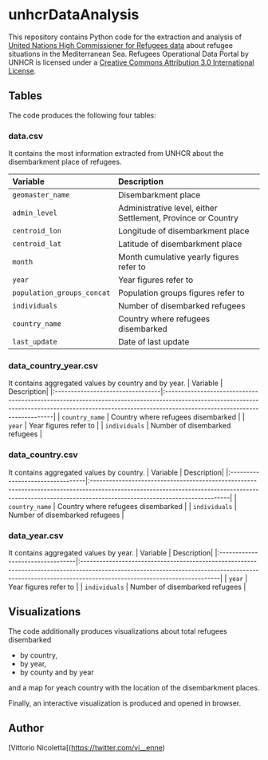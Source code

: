 # unhcrDataAnalysis
 This repository contains Python code for the extraction and analysis of [United Nations High Commissioner for Refugees data](https://data.unhcr.org/en/situations/mediterranean) about refugee situations in the Mediterranean Sea.
 Refugees Operational Data Portal by UNHCR is licensed under a [Creative Commons Attribution 3.0 International License](https://creativecommons.org/licenses/by/3.0/igo/).
 
 ## Tables
 The code produces the following four tables:


### data.csv
It contains the most information extracted from UNHCR about the disembarkment place of refugees.


| Variable                         | Description|
|:---------------------------------|:-------------------------------------------------------------------------------------------------------------------------------------------------------------------------------------------------------|
| `geomaster_name`                    | Disembarkment place                                                     |
| `admin_level`                      | Administrative level, either Settlement, Province or Country |
| `centroid_lon`             | Longitude of disembarkment place                                      |
| `centroid_lat`        | Latitude of disembarkment place                                |
| `month`          | Month cumulative yearly figures refer to                                  |
| `year` | Year figures refer to                |
| `population_groups_concat` | Population groups figures refer to                |
| `individuals` | Number of disembarked refugees               |
| `country_name` | Country where refugees disembarked                 |
| `last_update` | Date of last update                 |

### data_country_year.csv
It contains aggregated values by country and by year.
| Variable                         | Description|
|:---------------------------------|:-------------------------------------------------------------------------------------------------------------------------------------------------------------------------------------------------------|
| `country_name` | Country where refugees disembarked                 |
| `year` | Year figures refer to                |
| `individuals` | Number of disembarked refugees               |

### data_country.csv
It contains aggregated values by country.
| Variable                         | Description|
|:---------------------------------|:-------------------------------------------------------------------------------------------------------------------------------------------------------------------------------------------------------|
| `country_name` | Country where refugees disembarked                 |
| `individuals` | Number of disembarked refugees               |


### data_year.csv
It contains aggregated values by year.
| Variable                         | Description|
|:---------------------------------|:-------------------------------------------------------------------------------------------------------------------------------------------------------------------------------------------------------|
| `year` | Year figures refer to                |
| `individuals` | Number of disembarked refugees               |


## Visualizations
The code additionally produces visualizations about total refugees disembarked 
 - by country, 
 - by year, 
 - by county and by year
 
and a map for yeach country with the location of the disembarkment places.

Finally, an interactive visualization is produced and opened in browser.


## Author
[Vittorio Nicoletta[(https://twitter.com/vi__enne)
